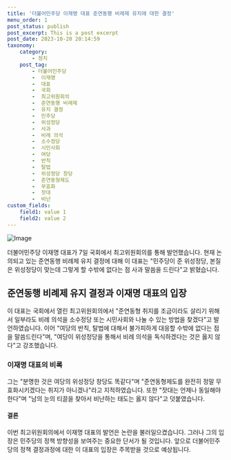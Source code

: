 ```yaml
---
title: '더불어민주당 이재명 대표 준연동행 비례제 유지에 대한 결정'
menu_order: 1
post_status: publish
post_excerpt: This is a post excerpt
post_date: 2023-10-20 20:14:59
taxonomy:
    category:
        - 정치
    post_tag:
        - 더불어민주당
        -  이재명
        -  대표
        -  국회
        -  최고위원회의
        -  준연동행 비례제
        -  유지 결정
        -  민주당
        -  위성정당
        -  사과
        -  비례 의석
        -  소수정당
        -  시민사회
        -  여당
        -  반칙
        -  탈법
        -  위성정당 창당
        -  준연동형제도
        -  무효화
        -  잣대
        -  비난
custom_fields:
    field1: value 1
    field2: value 2
---
```


![Image](https://imgnews.pstatic.net/image/654/2024/02/07/0000065408_001_20240207104504561.jpg?type=w647)


더불어민주당 이재명 대표가 7일 국회에서 최고위원회의를 통해 발언했습니다. 현재 논의되고 있는 준연동행 비례제 유지 결정에 대해 이 대표는 "민주당이 준 위성정당, 본질은 위성정당이 맞는데 그렇게 할 수밖에 없다는 점 사과 말씀을 드린다"고 밝혔습니다. 

## 준연동행 비례제 유지 결정과 이재명 대표의 입장

이 대표는 국회에서 열린 최고위원회의에서 "준연동형 취지를 조금이라도 살리기 위해서 일부라도 비례 의석을 소수정당 또는 시민사회와 나눌 수 있는 방법을 찾겠다"고 발언하였습니다. 이어 "여당의 반칙, 탈법에 대해서 불가피하게 대응할 수밖에 없다는 점을 말씀드린다"며, "여당이 위성정당을 통해서 비례 의석을 독식하겠다는 것은 옳지 않다"고 강조했습니다. 

### 이재명 대표의 비록

그는 "분명한 것은 여당의 위성정당 창당도 똑같다"며 "준연동형제도를 완전히 정말 무효화시키겠다는 취지가 아니겠나"라고 지적하였습니다. 또한 "잣대는 언제나 동일해야 한다"며 "남의 눈의 티끌을 찾아서 비난하는 태도는 옳지 않다"고 덧붙였습니다.

#### 결론

이번 최고위원회의에서 이재명 대표의 발언은 논란을 불러일으켰습니다. 그러나 그의 입장은 민주당의 정책 방향성을 보여주는 중요한 단서가 될 것입니다. 앞으로 더불어민주당의 정책 결정과정에 대한 이 대표의 입장은 주목받을 것으로 예상됩니다.
